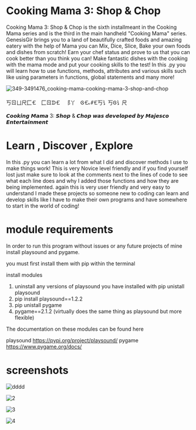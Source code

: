 # Cooking Mama 3: Shop & Chop

Cooking Mama 3: Shop & Chop is the sixth installmeant in the Cooking Mama series and is the third in the main handheld "Cooking Mama" series. GenesisGir brings you to a land of beautifully crafted foods and amazing eatery with the help of Mama you can Mix, Dice, Slice, Bake your own foods and dishes from scratch! Earn your chef status and prove to us that you can cook better than you think you can! Make fantastic dishes with the cooking with the mama mode and put your cooking skills to the test! In this .py you will learn how to use functions, methods, attributes and various skills such like using parameters in functions, global statements and many more!

![349-3491476_cooking-mama-cooking-mama-3-shop-and-chop](https://user-images.githubusercontent.com/87259615/168889826-9383bbb5-1b2c-4319-af16-64a83b45f807.png)

丂ㄖㄩ尺⼕🝗 ⼕ㄖᗪ🝗 ⻏丫 Ꮆ🝗𝓝🝗丂讠丂Ꮆ讠尺

𝘾𝙤𝙤𝙠𝙞𝙣𝙜 𝙈𝙖𝙢𝙖 3: 𝙎𝙝𝙤𝙥 & 𝘾𝙝𝙤𝙥 𝙬𝙖𝙨 𝙙𝙚𝙫𝙚𝙡𝙤𝙥𝙚𝙙 𝙗𝙮 𝙈𝙖𝙟𝙚𝙨𝙘𝙤 𝙀𝙣𝙩𝙚𝙧𝙩𝙖𝙞𝙣𝙢𝙚𝙣𝙩

# Learn , Discover , Explore

In this .py you can learn a lot from what I did and discover methods I use to make things work! This is very Novice level friendly and if you find yourself lost just make sure to look at the comments next to the lines of code to see what each line does and why I added those functions and how they are being implemented. again this is very user friendly and very easy to understand I made these projects so someone new to coding can learn and develop skills like I have to make their own programs and have somewhere to start in the world of coding!

# module requirements

In order to run this program without issues or any future projects of mine install playsound and pygame. 

you must first install them with pip within the terminal

install modules
1. uninstall any versions of playsound you have installed with pip unistall playsound
2. pip install playsound==1.2.2
3. pip unistall pygame
4. pygame==2.1.2 (virtually does the same thing as playsound but more flexible)

The documentation on these modules can be found here

playsound <https://pypi.org/project/playsound/>
pygame <https://www.pygame.org/docs/>

# screenshots

![dddd](https://user-images.githubusercontent.com/87259615/170905741-58bdb743-44e6-436c-8ed5-786fc8f2b3ad.png)

![2](https://user-images.githubusercontent.com/87259615/170905791-8652b25b-98e7-4c74-af06-7691ca2347b6.png)

![3](https://user-images.githubusercontent.com/87259615/170905805-90a1791e-40b8-421c-8fdc-fa6ba8669319.png)

![4](https://user-images.githubusercontent.com/87259615/170905817-697966fc-e085-4a1b-b53c-fdb73f02c288.png)
